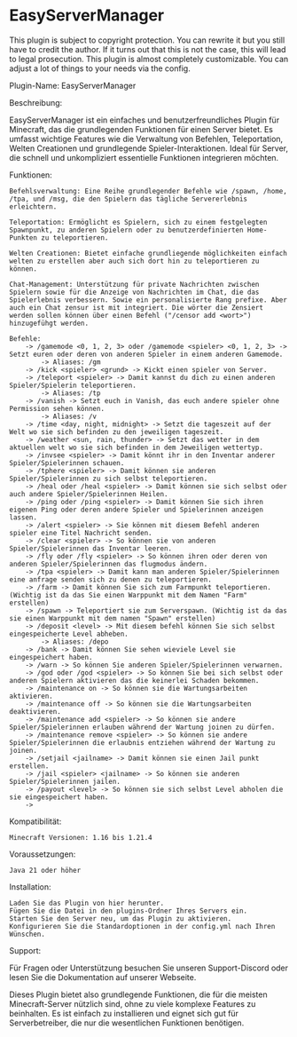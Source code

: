# EasyServerManager
This plugin is subject to copyright protection. You can rewrite it but you still have to credit the author. If it turns out that this is not the case, this will lead to legal prosecution. This plugin is almost completely customizable. You can adjust a lot of things to your needs via the config.

Plugin-Name: EasyServerManager

Beschreibung:

EasyServerManager ist ein einfaches und benutzerfreundliches Plugin für Minecraft, das die grundlegenden Funktionen für einen Server bietet. Es umfasst wichtige Features wie die Verwaltung von Befehlen, Teleportation, Welten Creationen und grundlegende Spieler-Interaktionen. Ideal für Server, die schnell und unkompliziert essentielle Funktionen integrieren möchten.

Funktionen:

    Befehlsverwaltung: Eine Reihe grundlegender Befehle wie /spawn, /home, /tpa, und /msg, die den Spielern das tägliche Servererlebnis erleichtern.

    Teleportation: Ermöglicht es Spielern, sich zu einem festgelegten Spawnpunkt, zu anderen Spielern oder zu benutzerdefinierten Home-Punkten zu teleportieren.

    Welten Creationen: Bietet einfache grundliegende möglichkeiten einfach welten zu erstellen aber auch sich dort hin zu teleportieren zu können.

    Chat-Management: Unterstützung für private Nachrichten zwischen Spielern sowie für die Anzeige von Nachrichten im Chat, die das Spielerlebnis verbessern. Sowie ein personalisierte Rang prefixe. Aber auch ein Chat zensur ist mit integriert. Die wörter die Zensiert werden sollen können über einen Befehl ("/censor add <wort>") hinzugefühgt werden.

    Befehle:
        -> /gamemode <0, 1, 2, 3> oder /gamemode <spieler> <0, 1, 2, 3> -> Setzt euren oder deren von anderen Spieler in einem anderen Gamemode.
            -> Aliases: /gm
        -> /kick <spieler> <grund> -> Kickt einen spieler von Server.
        -> /teleport <spieler> -> Damit kannst du dich zu einen anderen Spieler/Spielerin teleportieren.
            -> Aliases: /tp
        -> /vanish -> Setzt euch in Vanish, das euch andere spieler ohne Permission sehen können.
            -> Aliases: /v
        -> /time <day, night, midnight> -> Setzt die tageszeit auf der Welt wo sie sich befinden zu den jeweiligen tageszeit.
        -> /weather <sun, rain, thunder> -> Setzt das wetter in dem aktuellen welt wo sie sich befinden in dem Jeweiligen wettertyp.
        -> /invsee <spieler> -> Damit könnt ihr in den Inventar anderer Spieler/Spielerinnen schauen.
        -> /tphere <spieler> -> Damit können sie anderen Spieler/Spielerinnen zu sich selbst teleportieren.
        -> /heal oder /heal <spieler> -> Damit können sie sich selbst oder auch andere Spieler/Spielerinnen Heilen.
        -> /ping oder /ping <spieler> -> Damit können Sie sich ihren eigenen Ping oder deren andere Spieler und Spielerinnen anzeigen lassen.
        -> /alert <spieler> -> Sie können mit diesem Befehl anderen spieler eine Titel Nachricht senden.
        -> /clear <spieler> -> So können sie von anderen Spieler/Spielerinnen das Inventar leeren.
        -> /fly oder /fly <spieler> -> So können ihren oder deren von anderen Spieler/Spielerinnen das flugmodus ändern.
        -> /tpa <spieler> -> Damit kann man anderen Spieler/Spielerinnen eine anfrage senden sich zu denen zu teleportieren.
        -> /farm -> Damit können Sie sich zum Farmpunkt teleportieren. (Wichtig ist da das Sie einen Warppunkt mit dem Namen "Farm" erstellen)
        -> /spawn -> Teleportiert sie zum Serverspawn. (Wichtig ist da das sie einen Warppunkt mit dem namen "Spawn" erstellen)
        -> /deposit <level> -> Mit diesem befehl können Sie sich selbst eingespeicherte Level abheben.
            -> Aliases: /depo
        -> /bank -> Damit können Sie sehen wieviele Level sie eingespeichert haben.
        -> /warn -> So können Sie anderen Spieler/Spielerinnen verwarnen.
        -> /god oder /god <spieler> -> So können Sie bei sich selbst oder anderen Spielern aktivieren das die keinerlei Schaden bekommen.
        -> /maintenance on -> So können sie die Wartungsarbeiten aktivieren.
        -> /maintenance off -> So können sie die Wartungsarbeiten deaktivieren.
        -> /maintenance add <spieler> -> So können sie andere Spieler/Spielerinnen erlauben während der Wartung joinen zu dürfen.
        -> /maintenance remove <spieler> -> So können sie andere Spieler/Spielerinnen die erlaubnis entziehen während der Wartung zu joinen.
        -> /setjail <jailname> -> Damit können sie einen Jail punkt erstellen.
        -> /jail <spieler> <jailname> -> So können sie anderen Spieler/Spielerinnen jailen.
        -> /payout <level> -> So können sie sich selbst Level abholen die sie eingespeichert haben.
        -> 
Kompatibilität:

    Minecraft Versionen: 1.16 bis 1.21.4

Voraussetzungen:

    Java 21 oder höher

Installation:

    Laden Sie das Plugin von hier herunter.
    Fügen Sie die Datei in den plugins-Ordner Ihres Servers ein.
    Starten Sie den Server neu, um das Plugin zu aktivieren.
    Konfigurieren Sie die Standardoptionen in der config.yml nach Ihren Wünschen.

Support:

Für Fragen oder Unterstützung besuchen Sie unseren Support-Discord oder lesen Sie die Dokumentation auf unserer Webseite.

Dieses Plugin bietet also grundlegende Funktionen, die für die meisten Minecraft-Server nützlich sind, ohne zu viele komplexe Features zu beinhalten. Es ist einfach zu installieren und eignet sich gut für Serverbetreiber, die nur die wesentlichen Funktionen benötigen.